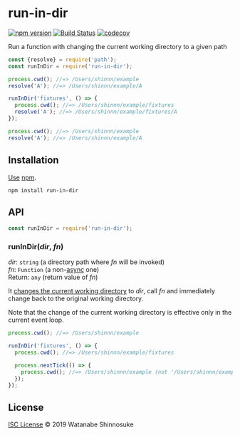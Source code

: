 # run-in-dir

[![npm version](https://img.shields.io/npm/v/run-in-dir.svg)](https://www.npmjs.com/package/run-in-dir)
[![Build Status](https://travis-ci.com/shinnn/run-in-dir.svg?branch=master)](https://travis-ci.com/shinnn/run-in-dir)
[![codecov](https://codecov.io/gh/shinnn/run-in-dir/branch/master/graph/badge.svg)](https://codecov.io/gh/shinnn/run-in-dir)

Run a function with changing the current working directory to a given path

```javascript
const {resolve} = require('path');
const runInDir = require('run-in-dir');

process.cwd(); //=> /Users/shinnn/example
resolve('A'); //=> /Users/shinnn/example/A

runInDir('fixtures', () => {
  process.cwd(); //=> /Users/shinnn/example/fixtures
  resolve('A'); //=> /Users/shinnn/example/fixtures/A
});

process.cwd(); //=> /Users/shinnn/example
resolve('A'); //=> /Users/shinnn/example/A
```

## Installation

[Use](https://docs.npmjs.com/cli/install) [npm](https://docs.npmjs.com/about-npm/).

```
npm install run-in-dir
```

## API

```javascript
const runInDir = require('run-in-dir');
```

### runInDir(*dir*, *fn*)

*dir*: `string` (a directory path where *fn* will be invoked)  
*fn*: `Function` (a non-[async](https://developer.mozilla.org/docs/Web/JavaScript/Reference/Global_Objects/AsyncFunction) one)  
Return: `any` (return value of *fn*)

It [changes the current working directory](https://nodejs.org/api/process.html#process_process_chdir_directory) to *dir*, call *fn* and immediately change back to the original working directory.

Note that the change of the current working directory is effective only in the current event loop.

```javascript
process.cwd(); //=> /Users/shinnn/example

runInDir('fixtures', () => {
  process.cwd(); //=> /Users/shinnn/example/fixtures

  process.nextTick(() => {
    process.cwd(); //=> /Users/shinnn/example (not '/Users/shinnn/example/fixtures')
  });
});
```

## License

[ISC License](./LICENSE) © 2019 Watanabe Shinnosuke
